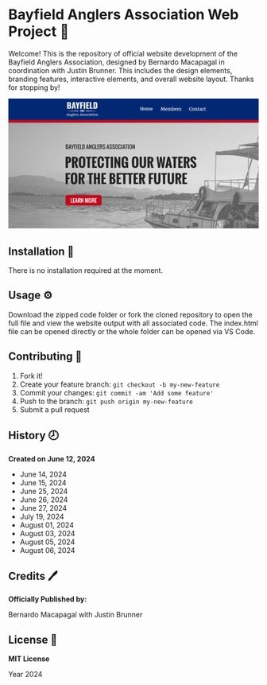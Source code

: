 # Bayfield Anglers Association Web Project :shark:

Welcome! This is the repository of official website development of the Bayfield Anglers Association, designed by Bernardo Macapagal in coordination with Justin Brunner. This includes the design elements, branding features, interactive elements, and overall website layout. Thanks for stopping by!

![BAA Readme Photo](/images/BAA_Readme_V1.png)

## Installation :wrench:

There is no installation required at the moment.

## Usage :gear:

Download the zipped code folder or fork the cloned repository to open the full file and view the website output with all associated code. The index.html file can be opened directly or the whole folder can be opened via VS Code.

## Contributing :bookmark:

1. Fork it!
2. Create your feature branch: `git checkout -b my-new-feature`
3. Commit your changes: `git commit -am 'Add some feature'`
4. Push to the branch: `git push origin my-new-feature`
5. Submit a pull request

## History :clock8:

**Created on June 12, 2024**

- June 14, 2024
- June 15, 2024
- June 25, 2024
- June 26, 2024
- June 27, 2024
- July 19, 2024
- August 01, 2024
- August 03, 2024
- August 05, 2024
- August 06, 2024

## Credits :pen:

**Officially Published by:**

Bernardo Macapagal with Justin Brunner

## License :page_facing_up:

**MIT License**

Year 2024

